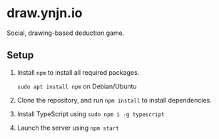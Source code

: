 # draw.ynjn.io

Social, drawing-based deduction game.

## Setup

1. Install `npm` to install all required packages.

    `sudo apt install npm` on Debian/Ubuntu

2. Clone the repository, and run `npm install` to install dependencies.

3. Install TypeScript using `sudo npm i -g typescript`

4. Launch the server using `npm start`
